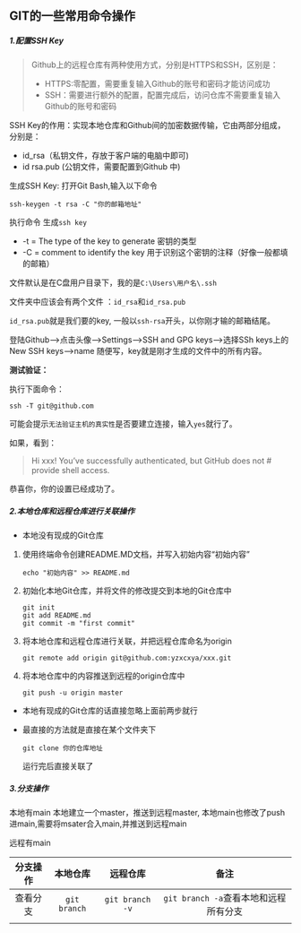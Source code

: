 ## GIT的一些常用命令操作

##### 1.配置SSH Key

> Github上的远程仓库有两种使用方式，分别是HTTPS和SSH，区别是：
>
> - HTTPS:零配置，需要重复输入Github的账号和密码才能访问成功
> - SSH：需要进行额外的配置，配置完成后，访问仓库不需要重复输入Github的账号和密码

SSH Key的作用：实现本地仓库和Github间的加密数据传输，它由两部分组成，分别是：

- id_rsa（私钥文件，存放于客户端的电脑中即可)
- id rsa.pub (公钥文件，需要配置到Github 中)

生成SSH Key: 打开Git Bash,输入以下命令

~~~
ssh-keygen -t rsa -C "你的邮箱地址"
~~~

执行命令 生成`ssh key`

- -t = The type of the key to generate 密钥的类型
- -C = comment to identify the key 用于识别这个密钥的注释（好像一般都填的邮箱）

文件默认是在C盘用户目录下，我的是`C:\Users\用户名\.ssh`

文件夹中应该会有两个文件 ：`id_rsa`和`id_rsa.pub`

`id_rsa.pub`就是我们要的key, 一般以`ssh-rsa`开头，以你刚才输的邮箱结尾。

登陆Github–>点击头像–>Settings–>SSH and GPG keys–>选择SSh keys上的New SSH keys–>name 随便写，key就是刚才生成的文件中的所有内容。

**测试验证：**

执行下面命令：

~~~
ssh -T git@github.com
~~~

可能会提示`无法验证主机的真实性`是否要建立连接，输入`yes`就行了。

如果，看到：

> Hi xxx! You’ve successfully authenticated, but GitHub does not # provide shell access.

恭喜你，你的设置已经成功了。

##### 2.本地仓库和远程仓库进行关联操作

- 本地没有现成的Git仓库

1. 使用终端命令创建README.MD文档，并写入初始内容“初始内容”

   ```shell
   echo "初始内容" >> README.md
   ```

2. 初始化本地Git仓库，并将文件的修改提交到本地的Git仓库中

   ```shell
   git init
   git add README.md
   git commit -m "first commit"
   ```

3. 将本地仓库和远程仓库进行关联，并把远程仓库命名为origin

   ```
   git remote add origin git@github.com:yzxcxya/xxx.git
   ```

4. 将本地仓库中的内容推送到远程的origin仓库中

   ~~~
   git push -u origin master
   ~~~

- 本地有现成的Git仓库的话直接忽略上面前两步就行

- 最直接的方法就是直接在某个文件夹下

  ~~~
  git clone 你的仓库地址
  ~~~

  运行完后直接关联了

##### 3.分支操作

本地有main  本地建立一个master，推送到远程master, 本地main也修改了push进main,需要将msater合入main,并推送到远程main

远程有main

| 分支操作 |   本地仓库   |    远程仓库     |                 备注                  |
| :------: | :----------: | :-------------: | :-----------------------------------: |
| 查看分支 | `git branch` | `git branch -v` | `git branch -a`查看本地和远程所有分支 |
|          |              |                 |                                       |



